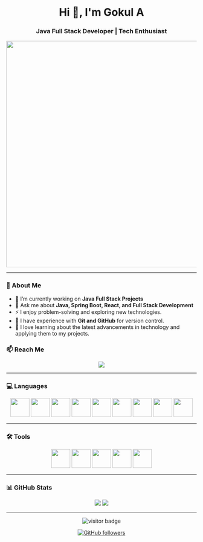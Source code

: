 <h1 align="center">Hi 👋, I'm Gokul A</h1>
<h3 align="center">Java Full Stack Developer | Tech Enthusiast</h3>

<p align="center">
  <img align="center" src="https://user-images.githubusercontent.com/61057666/169029838-74df663d-2e62-4d77-bdff-b43f7d63f00f.png" width="600"/> <!-- Your chosen banner -->
</p>

---

### 🚀 About Me

- 🔭 I’m currently working on **Java Full Stack Projects**
- 💬 Ask me about **Java, Spring Boot, React, and Full Stack Development**
- ⚡ I enjoy problem-solving and exploring new technologies.
- 🌟 I have experience with **Git and GitHub** for version control.
- 🤖 I love learning about the latest advancements in technology and applying them to my projects.

### 📫 Reach Me

<p align="center">
  <a href="https://www.linkedin.com/in/gokul2916/">
    <img src="https://img.shields.io/badge/LinkedIn-0077B5?style=for-the-badge&logo=linkedin&logoColor=white" />
  </a>
</p>

---

### 💻 Languages

<p align="center">
  <img height="50" width="50" src="https://img.icons8.com/color/48/000000/java-coffee-cup-logo.png" />
  <img height="50" width="50" src="https://img.icons8.com/color/48/000000/javascript.png" />
  <img height="50" width="50" src="https://img.icons8.com/color/48/000000/react-native.png" />
  <img height="50" width="50" src="https://img.icons8.com/color/48/000000/spring-logo.png" />
  <img height="50" width="50" src="https://img.icons8.com/color/48/000000/mysql-logo.png" />
  <img height="50" width="50" src="https://img.icons8.com/color/48/000000/html-5.png" />
  <img height="50" width="50" src="https://img.icons8.com/color/48/000000/css3.png" />
  <img height="50" width="50" src="https://img.icons8.com/color/48/000000/bootstrap.png" />
  <img height="50" width="50" src="https://img.icons8.com/color/48/000000/hibernate.png" />
</p>

---

### 🛠️ Tools

<p align="center">
  <img height="50" width="50" src="https://img.icons8.com/color/48/000000/visual-studio-code-2019.png" />
  <img height="50" width="50" src="https://img.icons8.com/color/48/000000/postman.png" />
  <img height="50" width="50" src="https://img.icons8.com/color/48/000000/spring-logo.png" />
  <img height="50" width="50" src="https://img.icons8.com/color/48/000000/git.png" />
  <img height="50" width="50" src="https://img.icons8.com/color/48/000000/github.png" />
</p>

---

### 📊 GitHub Stats

<p align="center">
  <img src="https://github-readme-stats.vercel.app/api?username=GOKUL29-06&theme=tokyonight&show_icons=true&hide=issues"/>
  <img src="https://github-readme-streak-stats.herokuapp.com/?user=GOKUL29-06&theme=tokyonight&hide_border=true"/>
</p>

---

<p align="center">
  <img src="https://visitor-badge.laobi.icu/badge?page_id=GOKUL29-06" alt="visitor badge"/>
</p>

<p align="center">
  <a href="https://github.com/GOKUL29-06?tab=followers">
    <img src="https://img.shields.io/github/followers/GOKUL29-06?label=Followers&style=social" alt="GitHub followers"/>
  </a>
</p>
